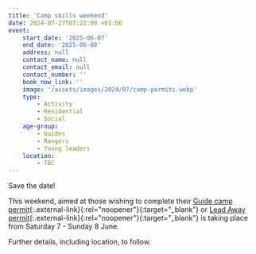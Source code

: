```yaml
---
title: 'Camp skills weekend'
date: 2024-07-27T07:22:00 +01:00
event:
    start_date: '2025-06-07'
    end_date: '2025-06-08'
    address: null
    contact_name: null
    contact_email: null
    contact_number: ''
    book_now_link: ''
    image: '/assets/images/2024/07/camp-permits.webp'
    type:
        - Activity
        - Residential
        - Social
    age-group:
        - Guides
        - Rangers
        - Young leaders
    location:
        - TBC
---
```

Save the date!

This weekend, aimed at those wishing to complete their [Guide camp permit](https://www.girlguiding.org.uk/what-we-do/our-badges-and-activities/badge-finder/guide-camp-permit/){:.external-link}{:rel="noopener"}{:target="_blank"} or [Lead Away permit](https://www.girlguiding.org.uk/what-we-do/our-badges-and-activities/badge-finder/lead-away-permit/){:.external-link}{:rel="noopener"}{:target="_blank"} is taking place from Saturday 7 - Sunday 8 June.

Further details, including location, to follow.
